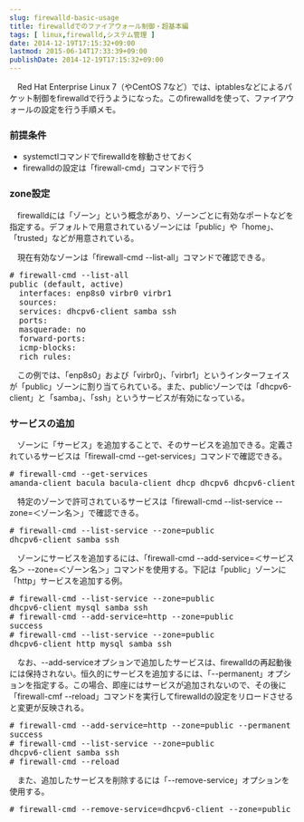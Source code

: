 ```yaml
---
slug: firewalld-basic-usage
title: firewalldでのファイアウォール制御・超基本編
tags: [ linux,firewalld,システム管理 ]
date: 2014-12-19T17:15:32+09:00
lastmod: 2015-06-14T17:33:39+09:00
publishDate: 2014-12-19T17:15:32+09:00
---
```


<p>　Red Hat Enterprise Linux 7（やCentOS 7など）では、iptablesなどによるパケット制御をfirewalldで行うようになった。このfirewalldを使って、ファイアウォールの設定を行う手順メモ。</p>

<h3>前提条件</h3>

<ul>
<li>systemctlコマンドでfirewalldを稼動させておく</li>
<li>firewalldの設定は「firewall-cmd」コマンドで行う</li>
</ul>

<h3>zone設定</h3>
<p>　firewalldには「ゾーン」という概念があり、ゾーンごとに有効なポートなどを指定する。デフォルトで用意されているゾーンには「public」や「home」、「trusted」などが用意されている。</p>

<p>　現在有効なゾーンは「firewall-cmd --list-all」コマンドで確認できる。</p>

<pre class="shell bash">
# firewall-cmd --list-all
public (default, active)
  interfaces: enp8s0 virbr0 virbr1
  sources:
  services: dhcpv6-client samba ssh
  ports:
  masquerade: no
  forward-ports:
  icmp-blocks:
  rich rules:
</pre>

<p>　この例では、「enp8s0」および「virbr0」、「virbr1」というインターフェイスが「public」ゾーンに割り当てられている。また、publicゾーンでは「dhcpv6-client」と「samba」、「ssh」というサービスが有効になっている。</p>

<h3>サービスの追加</h3>
<p>　ゾーンに「サービス」を追加することで、そのサービスを追加できる。定義されているサービスは「firewall-cmd --get-services」コマンドで確認できる。</p>

<pre class="shell bash">
# firewall-cmd --get-services
amanda-client bacula bacula-client dhcp dhcpv6 dhcpv6-client dns ftp high-availability http https imaps ipp ipp-client ipsec kerberos kpasswd ldap ldaps libvirt libvirt-tls mdns mountd ms-wbt mysql nfs ntp openvpn pmcd pmproxy pmwebapi pmwebapis pop3s postgresql proxy-dhcp radius rpc-bind samba samba-client smtp ssh telnet tftp tftp-client transmission-client vnc-server wbem-https
</pre>

<p>　特定のゾーンで許可されているサービスは「firewall-cmd --list-service --zone=＜ゾーン名＞」で確認できる。</p>

<pre class="shell bash">
# firewall-cmd --list-service --zone=public
dhcpv6-client samba ssh
</pre>

<p>　ゾーンにサービスを追加するには、「firewall-cmd --add-service=＜サービス名＞ --zone=＜ゾーン名＞」コマンドを使用する。下記は「public」ゾーンに「http」サービスを追加する例。</p>

<pre class="shell bash">
# firewall-cmd --list-service --zone=public
dhcpv6-client mysql samba ssh
# firewall-cmd --add-service=http --zone=public
success
# firewall-cmd --list-service --zone=public
dhcpv6-client http mysql samba ssh
</pre>

<p>　なお、--add-serviceオプションで追加したサービスは、firewalldの再起動後には保持されない。恒久的にサービスを追加するには、「--permanent」オプションを指定する。この場合、即座にはサービスが追加されないので、その後に「firewall-cmf --reload」コマンドを実行してfirewalldの設定をリロードさせると変更が反映される。</p>

<pre class="shell bash">
# firewall-cmd --add-service=http --zone=public --permanent
success
# firewall-cmd --list-service --zone=public
dhcpv6-client samba ssh
# firewall-cmd --reload
</pre>

<p>　また、追加したサービスを削除するには「--remove-service」オプションを使用する。</p>

<pre class="shell bash">
# firewall-cmd --remove-service=dhcpv6-client --zone=public
</pre>

